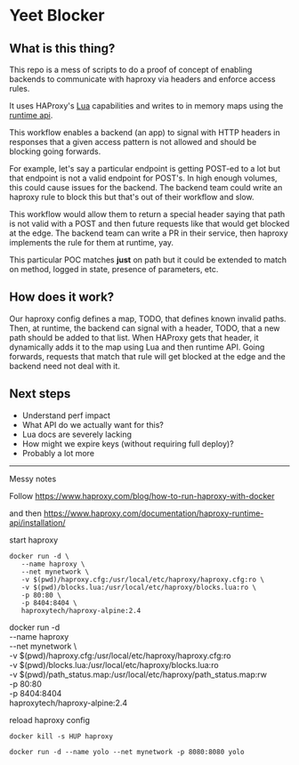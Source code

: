 
# Yeet Blocker

## What is this thing?

This repo is a mess of scripts to do a proof of concept of enabling backends to communicate with haproxy via headers and enforce access rules.

It uses HAProxy's [Lua](https://www.haproxy.com/documentation/haproxy-lua-api/getting-started/introduction/) capabilities and writes to in memory maps using the [runtime api](https://www.haproxy.com/documentation/haproxy-runtime-api/).

This workflow enables a backend (an app) to signal with HTTP headers in responses that a given access pattern is not allowed and should be blocking going forwards.

For example, let's say a particular endpoint is getting POST-ed to a lot but that endpoint is not a valid endpoint for POST's. In high enough volumes, this could cause issues for the backend. The backend team could write an haproxy rule to block this but that's out of their workflow and slow.

This workflow would allow them to return a special header saying that path is not valid with a POST and then future requests like that would get blocked at the edge. The backend team can write a PR in their service, then haproxy implements the rule for them at runtime, yay.

This particular POC matches **just** on path but it could be extended to match on method, logged in state, presence of parameters, etc.

## How does it work?

Our haproxy config defines a map, TODO, that defines known invalid paths. Then, at runtime, the backend can signal with a header, TODO, that a new path should be added to that list. When HAProxy gets that header, it dynamically adds it to the map using Lua and then runtime API. Going forwards, requests that match that rule will get blocked at the edge and the backend need not deal with it.

## Next steps

* Understand perf impact
* What API do we actually want for this?
* Lua docs are severely lacking
* How might we expire keys (without requiring full deploy)?
* Probably a lot more


------------------------

Messy notes

Follow https://www.haproxy.com/blog/how-to-run-haproxy-with-docker

and then https://www.haproxy.com/documentation/haproxy-runtime-api/installation/

start haproxy

```
docker run -d \                                                           
   --name haproxy \
   --net mynetwork \
   -v $(pwd)/haproxy.cfg:/usr/local/etc/haproxy/haproxy.cfg:ro \
   -v $(pwd)/blocks.lua:/usr/local/etc/haproxy/blocks.lua:ro \
   -p 80:80 \
   -p 8404:8404 \
   haproxytech/haproxy-alpine:2.4
```

docker run -d \
   --name haproxy \
   --net mynetwork \                                           
   -v $(pwd)/haproxy.cfg:/usr/local/etc/haproxy/haproxy.cfg:ro \
   -v $(pwd)/blocks.lua:/usr/local/etc/haproxy/blocks.lua:ro \
   -v $(pwd)/path_status.map:/usr/local/etc/haproxy/path_status.map:rw \
   -p 80:80 \
   -p 8404:8404 \
   haproxytech/haproxy-alpine:2.4

reload haproxy config

```
docker kill -s HUP haproxy
```

```
docker run -d --name yolo --net mynetwork -p 8080:8080 yolo 
```